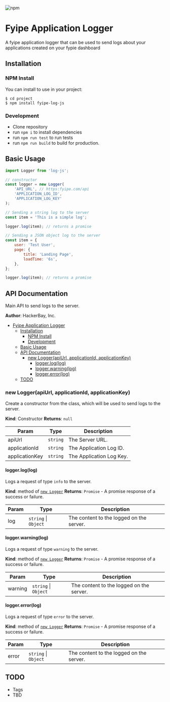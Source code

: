 ![npm](https://img.shields.io/npm/v/fyipe-log-js)

# Fyipe Application Logger

A fyipe application logger that can be used to send logs about your applications created on your fypie dashboard

## Installation

### NPM Install

You can install to use in your project:

```
$ cd project
$ npm install fyipe-log-js
```

### Development

-   Clone repository
-   run `npm i` to install dependencies
-   run `npm run test` to run tests
-   run `npm run build` to build for production.

<a name="module_api"></a>

## Basic Usage

```javascript
import Logger from 'log-js';

// constructor
const logger = new Logger(
    'API_URL', // https:fyipe.com/api
    'APPLICATION_LOG_ID',
    'APPLICATION_LOG_KEY'
);

// Sending a string log to the server
const item = 'This is a simple log';

logger.log(item); // returns a promise

// Sending a JSON object log to the server
const item = {
    user: 'Test User',
    page: {
        title: 'Landing Page',
        loadTime: '6s',
    },
};

logger.log(item); // returns a promise
```

## API Documentation

Main API to send logs to the server.

**Author**: HackerBay, Inc.

-   [Fyipe Application Logger](#fyipe-application-logger)
    -   [Installation](#installation)
        -   [NPM Install](#npm-install)
        -   [Development](#development)
    -   [Basic Usage](#basic-usage)
    -   [API Documentation](#api-documentation)
        -   [new Logger(apiUrl, applicationId, applicationKey)](#new-loggerapiurl-applicationid-applicationkey)
            -   [logger.log(log)](#loggerloglog)
            -   [logger.warning(log)](#loggerwarninglog)
            -   [logger.error(log)](#loggererrorlog)
    -   [TODO](#todo)

<a name="logger_api--logger"></a>

### new Logger(apiUrl, applicationId, applicationKey)

Create a constructor from the class, which will be used to send logs to the server.

**Kind**: Constructor
**Returns**: <code>null</code>

| Param          | Type                | Description              |
| -------------- | ------------------- | ------------------------ |
| apiUrl         | <code>string</code> | The Server URL.          |
| applicationId  | <code>string</code> | The Application Log ID.  |
| applicationKey | <code>string</code> | The Application Log Key. |

#### logger.log(log)

Logs a request of type `info` to the server.

**Kind**: method of [<code>new Logger</code>](#logger_api--logger)
**Returns**: <code>Promise</code> - A promise response of a success or failure.

| Param | Type                                       | Description                              |
| ----- | ------------------------------------------ | ---------------------------------------- |
| log   | <code>string</code> \| <code>Object</code> | The content to the logged on the server. |

#### logger.warning(log)

Logs a request of type `warning` to the server.

**Kind**: method of [<code>new Logger</code>](#logger_api--logger)
**Returns**: <code>Promise</code> - A promise response of a success or failure.

| Param   | Type                                       | Description                              |
| ------- | ------------------------------------------ | ---------------------------------------- |
| warning | <code>string</code> \| <code>Object</code> | The content to the logged on the server. |

#### logger.error(log)

Logs a request of type `error` to the server.

**Kind**: method of [<code>new Logger</code>](#logger_api--logger)
**Returns**: <code>Promise</code> - A promise response of a success or failure.

| Param | Type                                       | Description                              |
| ----- | ------------------------------------------ | ---------------------------------------- |
| error | <code>string</code> \| <code>Object</code> | The content to the logged on the server. |

## TODO

-   Tags
-   TBD
